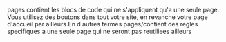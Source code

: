 pages contient les blocs de code qui ne s'appliquent qu'a une seule page.
Vous utilisez des boutons dans tout votre site, en revanche votre page d'accueil par ailleurs.En d autres termes pages/contient des regles specifiques a une seule page qui ne seront pas reutiliees ailleurs


